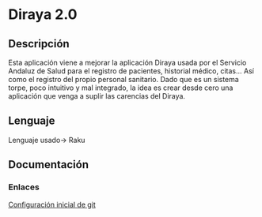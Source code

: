 # Diraya 2.0

## Descripción
Esta aplicación viene a mejorar la aplicación Diraya usada por el Servicio Andaluz de Salud para el registro de pacientes, historial médico, citas... Así como el registro del propio personal sanitario. Dado que es un sistema torpe, poco intuitivo y mal integrado, la idea es crear desde cero una aplicación que venga a suplir las carencias del Diraya.

## Lenguaje
Lenguaje usado-> Raku


## Documentación

### Enlaces
[Configuración inicial de git](https://github.com/ismaelmontesinos/RegistroDiraya/Documentos)
